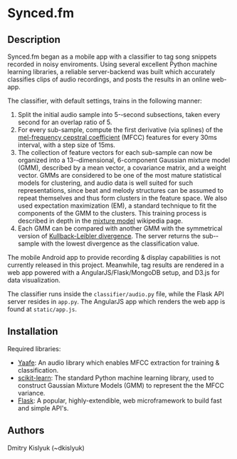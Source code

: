 Synced.fm
====================

Description
---------------------

Synced.fm began as a mobile app with a classifier to tag song snippets recorded in noisy enviroments. Using several excellent Python machine learning libraries, a reliable server-backend was built which accurately classifies clips of audio recordings, and posts the results in an online web-app.

The classifier, with default settings, trains in the following manner:

1.  Split the initial audio sample into 5-­‐second subsections, taken every second for an overlap ratio of 5.
2.  For every sub-sample, compute the first derivative (via splines) of the [mel-frequency cepstral coefficient](http://en.wikipedia.org/wiki/Mel-frequency_cepstrum) (MFCC) features for every 30ms interval, with a step size of 15ms.
3.  The collection of feature vectors for each sub-sample can now be organized into a 13-­‐dimensional, 6-component Gaussian mixture model (GMM), described by a mean vector, a covariance matrix, and a weight vector. GMMs are considered to be one of the most mature statistical models for clustering, and audio data is well suited for such representations, since beat and melody structures can be assumed to repeat themselves and thus form clusters in the feature space. We also used expectation maximization (EM), a standard technique to fit the components of the GMM to the clusters. This training process is described in depth in the [mixture model](http://en.wikipedia.org/wiki/Gaussian_mixture_model#Parameter_estimation_and_system_identification) wikipedia page.
4.  Each GMM can be compared with another GMM with the symmetrical version of [Kullback-Leibler divergence](http://en.wikipedia.org/wiki/Kullback-Leibler_divergence). The server returns the sub-­‐sample with the lowest divergence as the classification value.


The mobile Android app to provide recording & display capabilities is not currently released in this project. Meanwhile, tag results are rendered in a web app powered with a AngularJS/Flask/MongoDB setup, and D3.js for data visualization.

The classifier runs inside the `classifier/audio.py` file, while the Flask API server resides in `app.py`. The AngularJS app which renders the web app is found at `static/app.js`.

Installation
---------------------

Required libraries:

+ [Yaafe](http://yaafe.sourceforge.net/): An audio library which enables MFCC extraction for training & classification.
+ [scikit-learn](http://scikit-learn.org/): The standard Python machine learning library, used to construct Gaussian Mixture Models (GMM) to represent the the MFCC variance.
+ [Flask](http://flask.pocoo.org/): A popular, highly-extendible, web microframework to build fast and simple API's.


Authors
---------------------
Dmitry Kislyuk (~dkislyuk)
